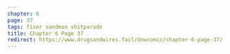 ```yaml
---
chapter: 6
page: 37
tags: fixer sandman shitparade
title: Chapter 6 Page 37
redirect: https://www.drugsandwires.fail/dnwcomic/chapter-6-page-37/
---
```

